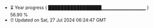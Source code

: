 - ⏳ Year progress { █████████████████▁▁▁▁▁▁▁▁▁▁▁▁▁ } 56.90 %
- ⏰ Updated on Sat, 27 Jul 2024 06:24:47 GMT


